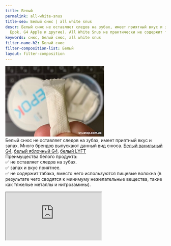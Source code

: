 ```yaml
---
title: Белый
permalink: all-white-snus
title-seo: Белый снюс | all white snus
descr: Белый снюс не оставляет следов на зубах, имеет приятный вкус и запах. (Lyft,
  Epok, G4 Apple и другие). All White Snus не практически не содержит табака.
keywords: снюс, белый снюс, all white snus
filter-name-h2: Белый снюс
filter-composition-list: Белый
layout: filter-composition
---
```


<img class="img-fluid" src="/img/composition/snus-all-white.jpg" alt="Белый снюс"><br>
Белый снюс не оставляет следов на зубах, имеет приятный вкус и запах. Много брендов выпускают данный вид снюса. <a href="/g4-cryo-slim-all-white-super-strong">Белый ванильный G4</a>, <a href="/general-g4-slim-apple-white">белый яблочный G4</a>, <a href="/lyft">белый LYFT</a><br>
Преимущества белого продукта:<br>
✅ не оставляет следов на зубах.<br>
✅ запах и вкус приятнее.<br>
✅ не содержит табака, вместо него используются пищевые волокна (в результате чего сводятся к минимуму нежелательные вещества, такие как тяжелые металлы и нитрозамины).
<div class="embed-responsive embed-responsive-16by9 mb-3">
  <iframe class="embed-responsive-item" src="https://www.youtube.com/embed/trfs6lEguaA" allowfullscreen></iframe>
</div>
